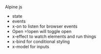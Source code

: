 Alpine js 
- state
- events
- x-on to listen for browser events
- Open =!open will toggle open
- x-effect to watch elements and run things
- x-bind for conditional styling
- x-model for inputs
